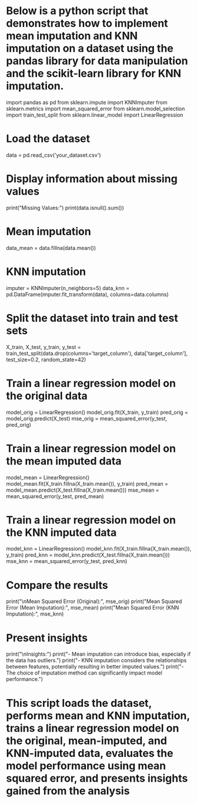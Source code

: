 # Below is a python script that demonstrates how to implement mean imputation and KNN imputation on a dataset using the pandas library for data manipulation and the scikit-learn library for KNN imputation.


import pandas as pd
from sklearn.impute import KNNImputer
from sklearn.metrics import mean_squared_error
from sklearn.model_selection import train_test_split
from sklearn.linear_model import LinearRegression

# Load the dataset
data = pd.read_csv('your_dataset.csv')

# Display information about missing values
print("Missing Values:")
print(data.isnull().sum())

# Mean imputation
data_mean = data.fillna(data.mean())

# KNN imputation
imputer = KNNImputer(n_neighbors=5)
data_knn = pd.DataFrame(imputer.fit_transform(data), columns=data.columns)

# Split the dataset into train and test sets
X_train, X_test, y_train, y_test = train_test_split(data.drop(columns='target_column'), data['target_column'], test_size=0.2, random_state=42)

# Train a linear regression model on the original data
model_orig = LinearRegression()
model_orig.fit(X_train, y_train)
pred_orig = model_orig.predict(X_test)
mse_orig = mean_squared_error(y_test, pred_orig)

# Train a linear regression model on the mean imputed data
model_mean = LinearRegression()
model_mean.fit(X_train.fillna(X_train.mean()), y_train)
pred_mean = model_mean.predict(X_test.fillna(X_train.mean()))
mse_mean = mean_squared_error(y_test, pred_mean)

# Train a linear regression model on the KNN imputed data
model_knn = LinearRegression()
model_knn.fit(X_train.fillna(X_train.mean()), y_train)
pred_knn = model_knn.predict(X_test.fillna(X_train.mean()))
mse_knn = mean_squared_error(y_test, pred_knn)

# Compare the results
print("\nMean Squared Error (Original):", mse_orig)
print("Mean Squared Error (Mean Imputation):", mse_mean)
print("Mean Squared Error (KNN Imputation):", mse_knn)

# Present insights
print("\nInsights:")
print("- Mean imputation can introduce bias, especially if the data has outliers.")
print("- KNN imputation considers the relationships between features, potentially resulting in better imputed values.")
print("- The choice of imputation method can significantly impact model performance.")


# This script loads the dataset, performs mean and KNN imputation, trains a linear regression model on the original, mean-imputed, and KNN-imputed data, evaluates the model performance using mean squared error, and presents insights gained from the analysis

